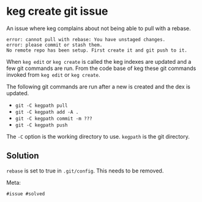 # keg create git issue

An issue where keg complains about not being able to pull with a rebase.

```
error: cannot pull with rebase: You have unstaged changes.
error: please commit or stash them.
No remote repo has been setup. First create it and git push to it.
```

When `keg edit` or `keg create` is called the keg indexes are updated and a few git commands are run. From the code base of keg these git commands invoked from `keg edit` or `keg create`.

The following git commands are run after a new is created and the dex is updated.

- `git -C kegpath pull`
- `git -C kegpath add -A .`
- `git -C kegpath commit -m ???`
- `git -C kegpath push`

The `-C` option is the working directory to use. `kegpath` is the git directory.

## Solution

`rebase` is set to true in `.git/config`. This needs to be removed.

Meta:

    #issue #solved
